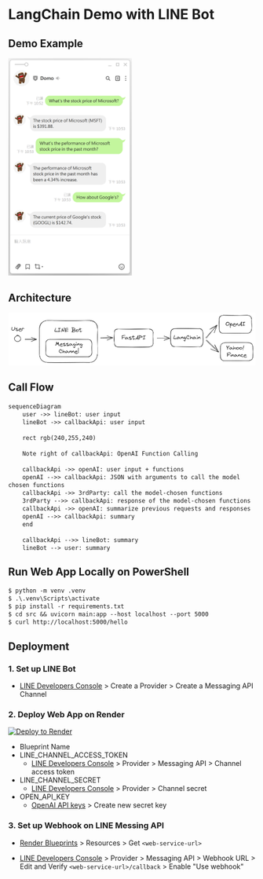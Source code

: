 # LangChain Demo with LINE Bot

## Demo Example

<img src="./img/linebot-demo.png" alt="image" width="50%" height="auto">

## Architecture

![](./img/architecture.excalidraw.png)

## Call Flow

```mermaid
sequenceDiagram
    user ->> lineBot: user input
    lineBot ->> callbackApi: user input

    rect rgb(240,255,240)

    Note right of callbackApi: OpenAI Function Calling

    callbackApi ->> openAI: user input + functions
    openAI -->> callbackApi: JSON with arguments to call the model chosen functions
    callbackApi ->> 3rdParty: call the model-chosen functions 
    3rdParty -->> callbackApi: response of the model-chosen functions
    callbackApi ->> openAI: summarize previous requests and responses 
    openAI -->> callbackApi: summary
    end

    callbackApi -->> lineBot: summary
    lineBot --> user: summary
```

## Run Web App Locally on PowerShell

```
$ python -m venv .venv
$ .\.venv\Scripts\activate
$ pip install -r requirements.txt
$ cd src && uvicorn main:app --host localhost --port 5000
$ curl http://localhost:5000/hello
```

## Deployment

### 1. Set up LINE Bot

- [LINE Developers Console](https://developers.line.biz/console/) > Create a Provider > Create a Messaging API Channel

### 2. Deploy Web App on Render

[![Deploy to Render](http://render.com/images/deploy-to-render-button.svg)](https://render.com/deploy)

- Blueprint Name
- LINE_CHANNEL_ACCESS_TOKEN
  - [LINE Developers Console](https://developers.line.biz/console/) > Provider > Messaging API > Channel access token
- LINE_CHANNEL_SECRET
  - [LINE Developers Console](https://developers.line.biz/console/) > Provider > Channel secret
- OPEN_API_KEY
  - [OpenAI API keys](https://platform.openai.com/api-keys) > Create new secret key

### 3. Set up Webhook on LINE Messing API

- [Render Blueprints](https://dashboard.render.com/blueprints) > Resources > Get `<web-service-url>`

- [LINE Developers Console](https://developers.line.biz/console/) > Provider > Messaging API > Webhook URL > Edit and Verify `<web-service-url>/callback` > Enable "Use webhook"
